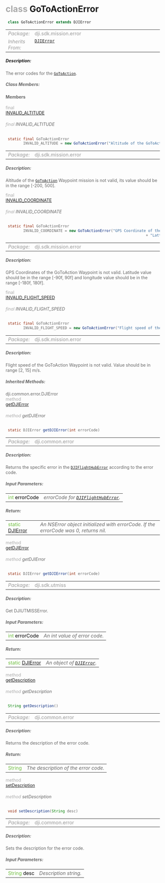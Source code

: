 <div class="article"><h1 ><font color="#AAA">class </font>GoToActionError</h1></div>

~~~java
 class GoToActionError extends DJIError 
~~~

<html><table class="table-supportedby"><tr valign="top"><td width=15%><font color="#999"><i>Package:</i></td><td width=85%><font color="#999">dji.sdk.mission.error</td></tr><tr valign="top"><td width=15%><font color="#999"><i>Inherits From:</i></td><td width=85%><font color="#999"><code><a href="/Components/SDKError/DJIError.html#djierror">DJIError</a></code></td></tr></table></html>



##### Description:



<font color="#666">The error codes for the <code><a href="/Components/Missions/DJIGoToAction.html#djigotoaction">GoToAction</a></code>.



##### Class Members:



#### Members

<div class="api-row" id="djigotoaction_djigotoactionerror_invalidaltitude"><div class="api-col left"></div><div class="api-col middle" style="color:#AAA">final</div><div class="api-col right"><a class="trigger" href="#djigotoaction_djigotoactionerror_invalidaltitude_inline">INVALID_ALTITUDE</a></div></div><div class="inline-doc" id="djigotoaction_djigotoactionerror_invalidaltitude_inline"

><div class="article"><h6 ><font color="#AAA">final </font>INVALID_ALTITUDE</h6></div>

~~~java
 static final GoToActionError
        INVALID_ALTITUDE = new GoToActionError("Altitude of the GoToAction Waypoint mission is not valid, its value should in the range [-200, 500]")
~~~

<html><table class="table-supportedby"><tr valign="top"><td width=15%><font color="#999"><i>Package:</i></td><td width=85%><font color="#999">dji.sdk.mission.error</td></tr></table></html>



##### Description:



<font color="#666">Altitude of the <code><a href="/Components/Missions/DJIGoToAction.html#djigotoaction">GoToAction</a></code> Waypoint mission is not valid, its value should  be in the range [-200, 500].

</div>

<div class="api-row" id="djigotoaction_djigotoactionerror_invalidcoordinates"><div class="api-col left"></div><div class="api-col middle" style="color:#AAA">final</div><div class="api-col right"><a class="trigger" href="#djigotoaction_djigotoactionerror_invalidcoordinates_inline">INVALID_COORDINATE</a></div></div><div class="inline-doc" id="djigotoaction_djigotoactionerror_invalidcoordinates_inline"

><div class="article"><h6 ><font color="#AAA">final </font>INVALID_COORDINATE</h6></div>

~~~java
 static final GoToActionError
        INVALID_COORDINATE = new GoToActionError("GPS Coordinate of the GoToAction Waypoint is not valid. "
                                                                + "Lattitude valud should in the range [-90f, 90f] and longitude value should in the range [-180f, 180f]")
~~~

<html><table class="table-supportedby"><tr valign="top"><td width=15%><font color="#999"><i>Package:</i></td><td width=85%><font color="#999">dji.sdk.mission.error</td></tr></table></html>



##### Description:



<font color="#666">GPS Coordinates of the GoToAction Waypoint is not valid. Latitude value should be in  the range [-90f, 90f] and longitude value should be in the range [-180f, 180f].

</div>

<div class="api-row" id="djigotoaction_djigotoactionerror_invalidflightspeed"><div class="api-col left"></div><div class="api-col middle" style="color:#AAA">final</div><div class="api-col right"><a class="trigger" href="#djigotoaction_djigotoactionerror_invalidflightspeed_inline">INVALID_FLIGHT_SPEED</a></div></div><div class="inline-doc" id="djigotoaction_djigotoactionerror_invalidflightspeed_inline"

><div class="article"><h6 ><font color="#AAA">final </font>INVALID_FLIGHT_SPEED</h6></div>

~~~java
 static final GoToActionError
        INVALID_FLIGHT_SPEED = new GoToActionError("Flight speed of the GoToAction Waypoint is not valid, its value should be in the range [2, 15]")
~~~

<html><table class="table-supportedby"><tr valign="top"><td width=15%><font color="#999"><i>Package:</i></td><td width=85%><font color="#999">dji.sdk.mission.error</td></tr></table></html>



##### Description:



<font color="#666">Flight speed of the GoToAction Waypoint is not valid. Value should be in range [2, 15] m/s.

</div>



##### Inherited Methods:

<div class="api-row" id="djierror_djisdkflighthuberrorforcode"><div class="api-col left">dji.common.error.DJIError</div><div class="api-col middle" style="color:#AAA">method</div><div class="api-col right"><a class="trigger" href="#djierror_djisdkflighthuberrorforcode_inline">getDJIError</a></div></div><div class="inline-doc" id="djierror_djisdkflighthuberrorforcode_inline"

><div class="article"><h6 ><font color="#AAA">method </font>getDJIError</h6></div>

~~~java
 static DJIError getDJIError(int errorCode) 
~~~

<html><table class="table-supportedby"><tr valign="top"><td width=15%><font color="#999"><i>Package:</i></td><td width=85%><font color="#999">dji.common.error</td></tr></table></html>



##### Description:



<font color="#666">Returns the specific error in the <code><a href="/Components/SDKError/DJIError_DJISDKFlightHubError.html#djierror_djisdkflighthuberror">DJIFlightHubError</a></code> according to the error code.



##### Input Parameters:

<html><table class="table-inline-parameters"><tr valign="top"><td><font color="#70BF41">int <font color="#000">errorCode</td><td><font color="#666"><i>errorCode for <code><a href="/Components/SDKError/DJIError_DJISDKFlightHubError.html#djierror_djisdkflighthuberror">DJIFlightHubError</a></code>.</i></td></tr></table></html>

##### Return:

<html><table class="table-inline-parameters"><tr valign="top"><td><font color="#70BF41">static <a href="/Components/SDKError/DJIError.html#djierror">DJIError</a></td><td><font color="#666"><i>An NSError object initialized with errorCode. If the errorCode was 0, returns nil.</i></td></tr></table></html></div>

<div class="api-row" id="djierror_djiutmisserrorforcodewitherrorcode"><div class="api-col left"></div><div class="api-col middle" style="color:#AAA">method</div><div class="api-col right"><a class="trigger" href="#djierror_djiutmisserrorforcodewitherrorcode_inline">getDJIError</a></div></div><div class="inline-doc" id="djierror_djiutmisserrorforcodewitherrorcode_inline"

><div class="article"><h6 ><font color="#AAA">method </font>getDJIError</h6></div>

~~~java
 static DJIError getDJIError(int errorCode) 
~~~

<html><table class="table-supportedby"><tr valign="top"><td width=15%><font color="#999"><i>Package:</i></td><td width=85%><font color="#999">dji.sdk.utmiss</td></tr></table></html>



##### Description:



<font color="#666">Get DJIUTMISSError.



##### Input Parameters:

<html><table class="table-inline-parameters"><tr valign="top"><td><font color="#70BF41">int <font color="#000">errorCode</td><td><font color="#666"><i>An int value of error code.</i></td></tr></table></html>

##### Return:

<html><table class="table-inline-parameters"><tr valign="top"><td><font color="#70BF41">static <a href="/Components/SDKError/DJIError.html#djierror">DJIError</a></td><td><font color="#666"><i>An object of <code><a href="/Components/SDKError/DJIError.html#djierror">DJIError</a></code>.</i></td></tr></table></html></div>

<div class="api-row" id="djierror_getdescription"><div class="api-col left"></div><div class="api-col middle" style="color:#AAA">method</div><div class="api-col right"><a class="trigger" href="#djierror_getdescription_inline">getDescription</a></div></div><div class="inline-doc" id="djierror_getdescription_inline"

><div class="article"><h6 ><font color="#AAA">method </font>getDescription</h6></div>

~~~java
 String getDescription() 
~~~

<html><table class="table-supportedby"><tr valign="top"><td width=15%><font color="#999"><i>Package:</i></td><td width=85%><font color="#999">dji.common.error</td></tr></table></html>



##### Description:



<font color="#666">Returns the description of the error code.



##### Return:

<html><table class="table-inline-parameters"><tr valign="top"><td><font color="#70BF41">String</td><td><font color="#666"><i>The description of the error code.</i></td></tr></table></html></div>

<div class="api-row" id="djierror_setdescription"><div class="api-col left"></div><div class="api-col middle" style="color:#AAA">method</div><div class="api-col right"><a class="trigger" href="#djierror_setdescription_inline">setDescription</a></div></div><div class="inline-doc" id="djierror_setdescription_inline"

><div class="article"><h6 ><font color="#AAA">method </font>setDescription</h6></div>

~~~java
 void setDescription(String desc) 
~~~

<html><table class="table-supportedby"><tr valign="top"><td width=15%><font color="#999"><i>Package:</i></td><td width=85%><font color="#999">dji.common.error</td></tr></table></html>



##### Description:



<font color="#666">Sets the description for the error code.



##### Input Parameters:

<html><table class="table-inline-parameters"><tr valign="top"><td><font color="#70BF41">String <font color="#000">desc</td><td><font color="#666"><i>Description string.</i></td></tr></table></html></div>


